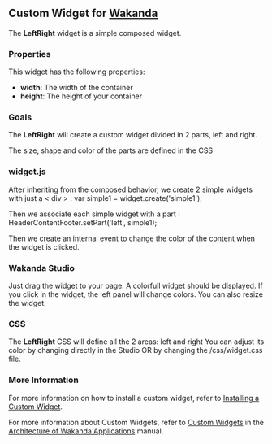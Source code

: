 ## Custom Widget for [Wakanda](http://wakanda.org)The __LeftRight__ widget is a simple composed widget.  ### PropertiesThis widget has the following properties: * __width__: The width of the container* __height__: The height of your container### GoalsThe __LeftRight__ will create a custom widget divided in 2 parts, left and right.The size, shape and color of the parts are defined in the CSS### widget.jsAfter inheriting from the composed behavior, we create 2 simple widgets with just a < div > :var simple1 = widget.create('simple1');Then we associate each simple widget with a part :HeaderContentFooter.setPart('left', 	simple1); Then we create an internal event to change the color of the content when the widget is clicked.   ### Wakanda StudioJust drag the widget to your page. A colorfull widget should be displayed. If you click in the widget, the left panel will change colors. You can also resize the widget. ### CSSThe __LeftRight__ CSS will define all the 2 areas:  left and right You can adjust its color by changing directly in the Studio OR by changing the /css/widget.css file.  ### More InformationFor more information on how to install a custom widget, refer to [Installing a Custom Widget](http://doc.wakanda.org/WakandaStudio0/help/Title/en/page3869.html#1027761).For more information about Custom Widgets, refer to [Custom Widgets](http://doc.wakanda.org/Wakanda0.v5/help/Title/en/page3863.html "Custom Widgets") in the [Architecture of Wakanda Applications](http://doc.wakanda.org/Wakanda0.v5/help/Title/en/page3844.html "Architecture of Wakanda Applications") manual.